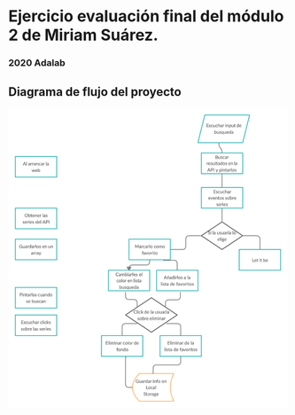 # Ejercicio evaluación final del módulo 2 de Miriam Suárez.

### 2020 Adalab

## Diagrama de flujo del proyecto

<img src="./Diagrama de flujo.png" width="800">
